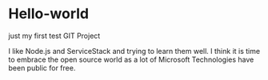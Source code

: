# Hello-world
just my first test GIT Project

I like Node.js and ServiceStack and trying to learn them well. 
I think it is time to embrace the open source world as a lot of Microsoft Technologies have been public for free. 
